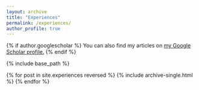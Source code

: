 ```yaml
---
layout: archive
title: "Experiences"
permalink: /experiences/
author_profile: true
---
```


{% if author.googlescholar %}
  You can also find my articles on <u><a href="{{author.googlescholar}}">my Google Scholar profile</a>.</u>
{% endif %}

{% include base_path %}

{% for post in site.experiences reversed %}
  {% include archive-single.html %}
{% endfor %}

